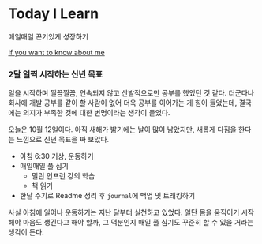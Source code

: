# Today I Learn

매일매일 끈기있게 성장하기

[If you want to know about me](https://www.notion.so/a3f144be73254ddba3924d70def94180)



### 2달 일찍 시작하는 신년 목표

일을 시작하며 찔끔찔끔, 연속되지 않고 산발적으로만 공부를 했었던 것 같다. 더군다나 회사에 개발 공부를 같이 할 사람이 없어 더욱 공부를 이어가는 게 힘이 들었는데, 결국에는 의지가 부족한 것에 대한 변명이라는 생각이 들었다.

오늘은 10월 12일이다. 아직 새해가 밝기에는 날이 많이 남았지만, 새롭게 다짐을 한다는 느낌으로 신년 목표을 짜 보았다.

- 아침 6:30 기상, 운동하기
- 매일매일 풀 심기
  - 밀린 인프런 강의 학습
  - 책 읽기
- 한달 주기로 Readme 정리 후 `journal`에 백업 및 트래킹하기

사실 아침에 일어나 운동하기는 지난 달부터 실천하고 있었다. 일단 몸을 움직이기 시작해야 마음도 생긴다고 해야 할까, 그 덕분인지 매일 풀 심기도 꾸준히 할 수 있을 거라는 생각이 든다.

